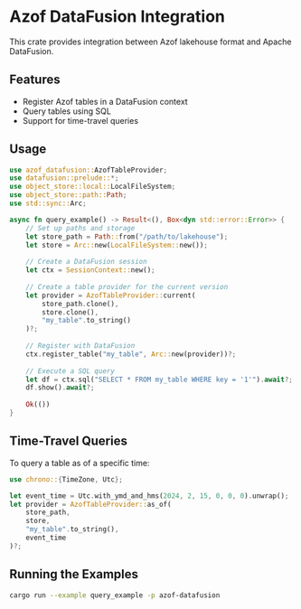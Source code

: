 # Azof DataFusion Integration

This crate provides integration between Azof lakehouse format and Apache DataFusion.

## Features

- Register Azof tables in a DataFusion context
- Query tables using SQL
- Support for time-travel queries

## Usage

```rust
use azof_datafusion::AzofTableProvider;
use datafusion::prelude::*;
use object_store::local::LocalFileSystem;
use object_store::path::Path;
use std::sync::Arc;

async fn query_example() -> Result<(), Box<dyn std::error::Error>> {
    // Set up paths and storage
    let store_path = Path::from("/path/to/lakehouse");
    let store = Arc::new(LocalFileSystem::new());
    
    // Create a DataFusion session
    let ctx = SessionContext::new();
    
    // Create a table provider for the current version
    let provider = AzofTableProvider::current(
        store_path.clone(), 
        store.clone(), 
        "my_table".to_string()
    )?;
    
    // Register with DataFusion
    ctx.register_table("my_table", Arc::new(provider))?;
    
    // Execute a SQL query
    let df = ctx.sql("SELECT * FROM my_table WHERE key = '1'").await?;
    df.show().await?;
    
    Ok(())
}
```

## Time-Travel Queries

To query a table as of a specific time:

```rust
use chrono::{TimeZone, Utc};

let event_time = Utc.with_ymd_and_hms(2024, 2, 15, 0, 0, 0).unwrap();
let provider = AzofTableProvider::as_of(
    store_path, 
    store, 
    "my_table".to_string(),
    event_time
)?;
```

## Running the Examples

```bash
cargo run --example query_example -p azof-datafusion
```

